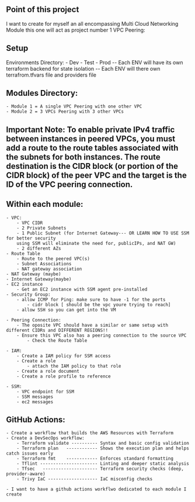 ## Point of this project 

I want to create for myself an all encompassing Multi Cloud Networking Module
   this one will act as project number 1 VPC Peering:

## Setup

Environments Directory:
    - Dev
    - Test
    - Prod
-- Each ENV will have its own terraform backend for state isolation
-- Each ENV will there own terrafrom.tfvars file and providers file

## Modules Directory:
    - Module 1 = A single VPC Peering with one other VPC
    - Module 2 = 3 VPCs Peering with 3 other VPCs

## Important Note: To enable private IPv4 traffic between instances in peered VPCs, you must add a route to the route tables associated with the subnets for both instances. The route destination is the CIDR block (or portion of the CIDR block) of the peer VPC and the target is the ID of the VPC peering connection. ## 

##  Within each module:
    - VPC:
        - VPC CIDR
        - 2 Private Subnets
        - 1 Public Subnet (for Internet Gateway--- OR LEARN HOW TO USE SSM for better security
        using SSM will eliminate the need for, publicIPs, and NAT GW)
        - 2 different AZs
    - Route Table
        - Route to the peered VPC(s)
        - Subnet Associations
        - NAT gateway association
    - NAT Gateway (maybe)
    - Internet Gateway(maybe)
    - EC2 instance
        - Get an EC2 instance with SSM agent pre-installed
    - Security Group:
        - allow ICMP for Ping: make sure to have -1 for the ports
            - cidr block [ should be the vpc youre trying to reach]
        - allow SSH so you can get into the VM

    - Peering Connection:
        - The oposite VPC should have a similar or same setup with different CIDRs and DIFFERENT REGIONS!!
        - Ensure this VPC also has a peering connection to the source VPC
            - Check the Route Table
    
    - IAM:
        - Create a IAM policy for SSM access
        - Create a role
            - attach the IAM policy to that role
        - Create a role document
        - Create a role profile to reference

    - SSM:
        - VPC endpoint for SSM
        - SSM messages
        - ec2 messages

##  GitHub Actions:
    - Create a workflow that builds the AWS Resources with Terraform
    - Create a DevSecOps workflow:
        - Terraform validate ---------- Syntax and basic config validation
        - Terraform plan   ------------ Shows the execution plan and helps catch issues early
        - Terraform fmt    ------------ Enforces standard formatting
        - Tflint ---------------------- Linting and deeper static analysis
        - Tfsec   --------------------- Terraform security checks (deep, provider-aware)
        - Trivy IaC ------------------- IaC misconfig checks

    - I want to have a github actions workflwo dedicated to each module I create

## 
